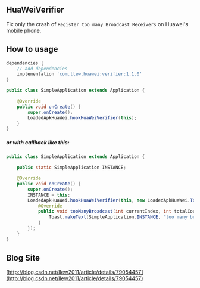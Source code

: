 ## HuaWeiVerifier
Fix only the crash of `Register too many Broadcast Receivers` on Huawei's mobile phone.

## How to usage
```gradle
dependencies {
    // add dependencies
    implementation 'com.llew.huawei:verifier:1.1.0'
}
```

```java
public class SimpleApplication extends Application {

    @Override
    public void onCreate() {
        super.onCreate();
        LoadedApkHuaWei.hookHuaWeiVerifier(this);
    }
}
```
##### or with callback like this:
```java
public class SimpleApplication extends Application {

    public static SimpleApplication INSTANCE;

    @Override
    public void onCreate() {
        super.onCreate();
        INSTANCE = this;
        LoadedApkHuaWei.hookHuaWeiVerifier(this, new LoadedApkHuaWei.TooManyBroadcastCallback() {
            @Override
            public void tooManyBroadcast(int currentIndex, int totalCount) {
                Toast.makeText(SimpleApplication.INSTANCE, "too many broadcast registed " + totalCount, Toast.LENGTH_SHORT).show();
            }
        });
    }
}
```

## Blog Site
[http://blog.csdn.net/llew2011/article/details/79054457](http://blog.csdn.net/llew2011/article/details/79054457)